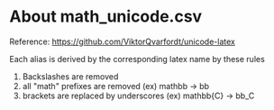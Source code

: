 # About math_unicode.csv

Reference: https://github.com/ViktorQvarfordt/unicode-latex

Each alias is derived by the corresponding latex name by these rules
1) Backslashes are removed
2) all "math" prefixes are removed (ex) mathbb -> bb
3) brackets are replaced by underscores (ex) mathbb{C} -> bb_C